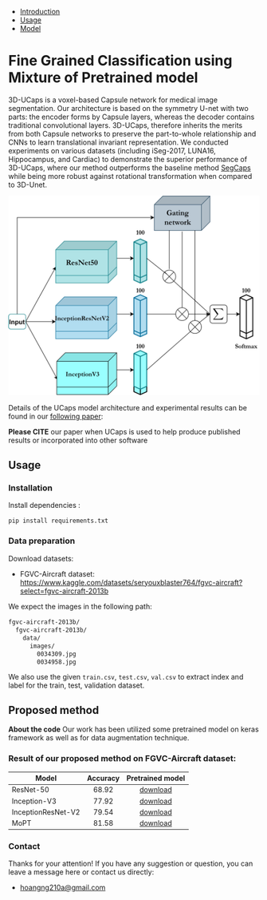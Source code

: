 * [Introduction](#intro)
* [Usage](#usage)
* [Model](#model)

# Fine Grained Classification using Mixture of Pretrained model

3D-UCaps is a voxel-based Capsule network for medical image segmentation. Our architecture is based on the symmetry U-net with two parts: the encoder forms by Capsule layers, whereas the decoder contains traditional convolutional layers. 3D-UCaps, therefore inherits the merits from both Capsule networks to preserve the part-to-whole relationship and CNNs to learn translational invariant representation. We conducted experiments on various datasets (including iSeg-2017, LUNA16, Hippocampus, and Cardiac) to demonstrate the superior performance of 3D-UCaps, where our method outperforms the baseline method [SegCaps](https://github.com/lalonderodney/SegCaps) while being more robust against rotational transformation when compared to 3D-Unet.

![alt text](MoPT.png "Mixture of Pretrained model")

Details of the UCaps model architecture and experimental results can be found in our [following paper](https://rdcu.be/cyhMv):


**Please CITE** our paper when UCaps is used to help produce published results or incorporated into other software

## Usage

### Installation
Install dependencies : 
```
pip install requirements.txt
```

### Data preparation
Download datasets:
* FGVC-Aircraft dataset: <https://www.kaggle.com/datasets/seryouxblaster764/fgvc-aircraft?select=fgvc-aircraft-2013b>

We expect the images in the following path:
```
fgvc-aircraft-2013b/
  fgvc-aircraft-2013b/
    data/ 
      images/ 
        0034309.jpg
        0034958.jpg
```
We also use the given `train.csv`, `test.csv`, `val.csv`  to extract index and label for the train, test, validation dataset.


## Proposed method
**About the code** Our work has been utilized some pretrained model on keras framework as well as for data augmentation technique. 


### Result of our proposed method on FGVC-Aircraft dataset:

| Model                |  Accuracy | Pretrained model |
|-------|:------:|:---------:|
| ResNet-50            | 68.92     |[download](https://drive.google.com/file/d/1-4keaQBactTvOFCeoDJyRUdfXmsBk6VN/view?usp=sharing) |
| Inception-V3         | 77.92     |[download](https://drive.google.com/file/d/11nOzMyxTGqpd0UI5urrOxP-KOraeBKbA/view?usp=sharing) |
| InceptionResNet-V2   | 79.54     |[download](https://drive.google.com/file/d/1RwWDYB2QpmokAv8w9vngOcHrTVMCo_kX/view?usp=sharing) |
| MoPT                 | 81.58     |[download](https://drive.google.com/file/d/1-3lbojBiohMjYWPdnkutl8mnWtYvi-0d/view?usp=sharing) |


### Contact
Thanks for your attention!
If you have any suggestion or question, you can leave a message here or contact us directly:
- hoangng210a@gmail.com


